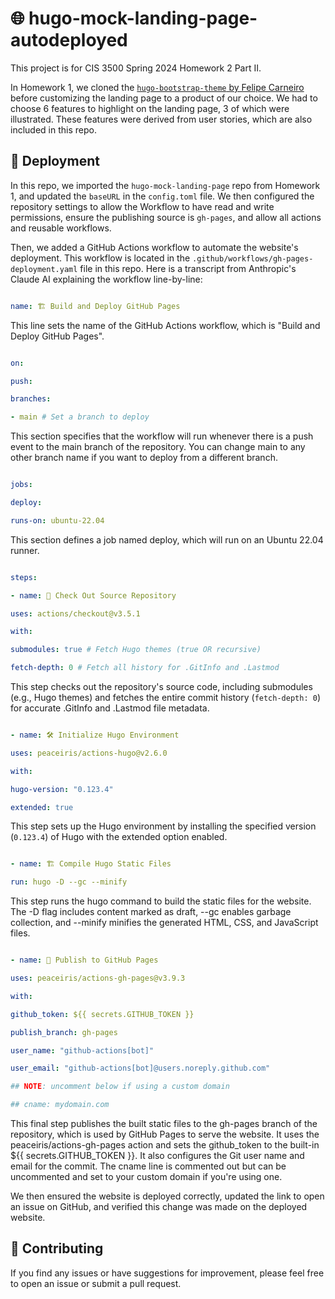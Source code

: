 # 🌐 hugo-mock-landing-page-autodeployed

This project is for CIS 3500 Spring 2024 Homework 2 Part II.

In Homework 1, we cloned the [`hugo-bootstrap-theme` by Felipe Carneiro](url) before customizing the landing page to a product of our choice. We had to choose 6 features to highlight on the landing page, 3 of which were illustrated. These features were derived from user stories, which are also included in this repo.

## 🚀 Deployment

In this repo, we imported the `hugo-mock-landing-page` repo from Homework 1, and updated the `baseURL` in the `config.toml` file. We then configured the repository settings to allow the Workflow to have read and write permissions, ensure the publishing source is `gh-pages`, and allow all actions and reusable workflows.

Then, we added a GitHub Actions workflow to automate the website's deployment. This workflow is located in the `.github/workflows/gh-pages-deployment.yaml` file in this repo. Here is a transcript from Anthropic's Claude AI explaining the workflow line-by-line:

```yaml

name: 🏗️ Build and Deploy GitHub Pages

```

This line sets the name of the GitHub Actions workflow, which is "Build and Deploy GitHub Pages".

```yaml

on:

push:

branches:

- main # Set a branch to deploy

```

This section specifies that the workflow will run whenever there is a push event to the main branch of the repository. You can change main to any other branch name if you want to deploy from a different branch.

```yaml

jobs:

deploy:

runs-on: ubuntu-22.04

```

This section defines a job named deploy, which will run on an Ubuntu 22.04 runner.

```yaml

steps:

- name: 🔄 Check Out Source Repository

uses: actions/checkout@v3.5.1

with:

submodules: true # Fetch Hugo themes (true OR recursive)

fetch-depth: 0 # Fetch all history for .GitInfo and .Lastmod

```

This step checks out the repository's source code, including submodules (e.g., Hugo themes) and fetches the entire commit history (`fetch-depth: 0`) for accurate .GitInfo and .Lastmod file metadata.

```yaml

- name: 🛠️ Initialize Hugo Environment

uses: peaceiris/actions-hugo@v2.6.0

with:

hugo-version: "0.123.4"

extended: true

```

This step sets up the Hugo environment by installing the specified version (`0.123.4`) of Hugo with the extended option enabled.

```yaml

- name: 🏗️ Compile Hugo Static Files

run: hugo -D --gc --minify

```

This step runs the hugo command to build the static files for the website. The -D flag includes content marked as draft, --gc enables garbage collection, and --minify minifies the generated HTML, CSS, and JavaScript files.

```yaml

- name: 🚀 Publish to GitHub Pages

uses: peaceiris/actions-gh-pages@v3.9.3

with:

github_token: ${{ secrets.GITHUB_TOKEN }}

publish_branch: gh-pages

user_name: "github-actions[bot]"

user_email: "github-actions[bot]@users.noreply.github.com"

## NOTE: uncomment below if using a custom domain

## cname: mydomain.com

```

This final step publishes the built static files to the gh-pages branch of the repository, which is used by GitHub Pages to serve the website. It uses the peaceiris/actions-gh-pages action and sets the github_token to the built-in ${{ secrets.GITHUB_TOKEN }}. It also configures the Git user name and email for the commit. The cname line is commented out but can be uncommented and set to your custom domain if you're using one.

We then ensured the website is deployed correctly, updated the link to open an issue on GitHub, and verified this change was made on the deployed website.

## 🤝 Contributing

If you find any issues or have suggestions for improvement, please feel free to open an issue or submit a pull request.
